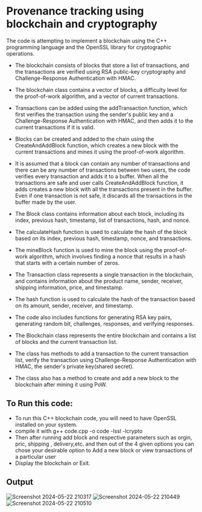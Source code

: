 # Provenance tracking using blockchain and cryptography
The code is attempting to implement a blockchain using the C++ programming language and the OpenSSL library for cryptographic operations.


- The blockchain consists of blocks that store a list of transactions, and the transactions are verified using RSA public-key cryptography and Challenge-Response Authentication with HMAC.
- The blockchain class contains a vector of blocks, a difficulty level for the proof-of-work algorithm, and a vector of current transactions.
- Transactions can be added using the addTransaction function, which first verifies the transaction using the sender's public key and a Challenge-Response Authentication with HMAC,
and then adds it to the current transactions if it is valid.
- Blocks can be created and added to the chain using the CreateAndAddBlock function, which creates a new block with the current transactions and mines it using the proof-of-work algorithm.
- It is assumed that a block can contain any number of transactions and there can be any number of transactions between two users, the code verifies every transaction and adds it to a buffer. When all the transactions are safe and user calls CreateAndAddBlock function, it adds creates a new block with all the transactions present in the buffer. Even if one transaction is not safe, it discards all the transactions in the buffer made by the user.
- The Block class contains information about each block, including its index, previous hash, timestamp, list of transactions, hash, and nonce.
- The calculateHash function is used to calculate the hash of the block based on its index, previous hash, timestamp, nonce, and transactions.
- The mineBlock function is used to mine the block using the proof-of-work algorithm, which involves finding a nonce that results in a hash that starts with a certain number of zeros.

- The Transaction class represents a single transaction in the blockchain, and contains information about the product name, sender, receiver, shipping information, price, and timestamp.
- The hash function is used to calculate the hash of the transaction based on its amount, sender, receiver, and timestamp.

- The code also includes functions for generating RSA key pairs, generating random bit, challenges, responses, and verifying responses.
- The Blockchain class represents the entire blockchain and contains a list of blocks and the current transaction list.
- The class has methods to add a transaction to the current transaction list, verify the transaction using Challenge-Response Authentication with HMAC, the sender's private key(shared secret).
- The class also has a method to create and add a new block to the blockchain after mining it using PoW.

## To Run this code:
- To run this C++ blockchain code, you will need to have OpenSSL installed on your system.
- compile it with g++ code.cpp -o code -lssl -lcrypto
- Then after running add block and respective parameters such as orgin, pric, shipping , delivery,etc.
and then out of the 4 given options you can chose your desirable option to Add a new block  or view transactions of a particular user
- Display the blockchain or Exit.

## Output
![Screenshot 2024-05-22 210317](https://github.com/ani-91/Cryptography-Blockchain/assets/141425684/80e2d06c-087e-45c8-b118-f63509369681)
![Screenshot 2024-05-22 210449](https://github.com/ani-91/Cryptography-Blockchain/assets/141425684/f1239742-5901-4226-b7ba-e36cfa228629)
![Screenshot 2024-05-22 210510](https://github.com/ani-91/Cryptography-Blockchain/assets/141425684/a492b924-5a8d-4572-82cf-799fd2935cdd)


